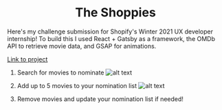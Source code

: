 <h1 align="center">
  The Shoppies
</h1>

Here's my challenge submission for Shopify's Winter 2021 UX developer internship! To build this I used React + Gatsby as a framework, the OMDb API to retrieve movie data, and GSAP for animations.

<a href="https://shoppies2021.netlify.app/"> Link to project </a>

1. Search for movies to nominate
![alt text](https://i.imgur.com/BJAt3AZ.png "Search for movies")

2. Add up to 5 movies to your nomination list
![alt text](https://i.imgur.com/rGNoebu.png "Nominate up to five movies")

3. Remove movies and update your nomination list if needed!
